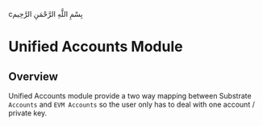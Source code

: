  cبِسْمِ اللَّهِ الرَّحْمَنِ الرَّحِيم

# Unified Accounts Module

## Overview

Unified Accounts module provide a two way mapping between Substrate `Accounts` and `EVM Accounts` so the user only has to deal with one account / private key.
